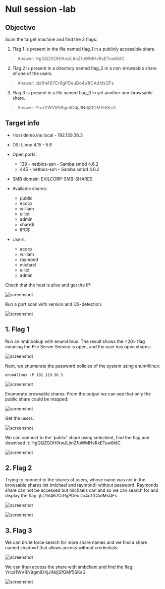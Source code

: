 # Null session -lab

## Objective

Scan the target machine and find the 3 flags:

1. Flag 1 is present in the file named flag_1 in a publicly accessible share.
> Answer: HgQQZGOH0twJLImZ1uWMHvRxETuw8kIC
2. Flag 2 is present in a directory named flag_2 in a non-browsable share of one of the users.
> Answer: jtiz1hI467CrRgPDeuDo4u1fCAdMsQFs
3. Flag 3 is present in a file named flag_3 in yet another non-browsable share.
> Answer: YrcxI1WVRN9gmIO4jJINdjSfOMf5SKsG

## Target info

* Host demo.ine.local - 192.129.36.3
* OS: Linux 4.15 - 5.6
* Open ports:
  
  * 139 - netbios-ssn - Samba smbd 4.6.2 
  * 445 - netbios-ssn - Samba smbd 4.6.2

* SMB domain: EVILCORP-SMB-SHARES
* Available shares:

  * public
  * ecorp
  * william
  * elliot
  * admin
  * share$
  * IPC$

* Users:

  * ecorp
  * william
  * raymond
  * michael
  * elliot
  * admin

Check that the host is alive and get the IP:

![screenshot](../pentesting-basics/pictures/null-session-lab-1.jpg)

Run a port scan with version and OS-detection:

![screenshot](../pentesting-basics/pictures/null-session-lab-2.jpg)

## 1. Flag 1

Run an nmblookup with enum4linux. The result shows the <20> flag meaning the File Server Service is open, and the user has open shares:

![screenshot](../pentesting-basics/pictures/null-session-lab-3.jpg)

Next, we enumerate the password policies of the system using enum4linux:

    enum4linux -P 192.129.36.3

![screenshot](../pentesting-basics/pictures/null-session-lab-4.jpg)

Enumerate browsable shares. From the output we can see that only the public share could be mapped:

![screenshot](../pentesting-basics/pictures/null-session-lab-5.jpg)

Get the users:

![screenshot](../pentesting-basics/pictures/null-session-lab-6.jpg)

We can connect to the 'public' share using smbclient, find the flag and download it: HgQQZGOH0twJLImZ1uWMHvRxETuw8kIC

![screenshot](../pentesting-basics/pictures/null-session-lab-7.jpg)

## 2. Flag 2

Trying to connect to the shares of users, whose name was not in the browsable shares list (michael and raymond) without password. Raymonds share can not be accessed but michaels can and so we can search for and display the flag: jtiz1hI467CrRgPDeuDo4u1fCAdMsQFs

![screenshot](../pentesting-basics/pictures/null-session-lab-8.jpg)

![screenshot](../pentesting-basics/pictures/null-session-lab-9.jpg)

## 3. Flag 3

We can brute force search for more share names and we find a share named shadow1 that allows access without credentials:

![screenshot](../pentesting-basics/pictures/null-session-lab-10.jpg)

We can then access the share with smbclient and find the flag: YrcxI1WVRN9gmIO4jJINdjSfOMf5SKsG

![screenshot](../pentesting-basics/pictures/null-session-lab-11.jpg)
